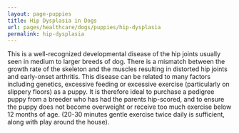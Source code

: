 ```yaml
---
layout: page-puppies
title: Hip Dysplasia in Dogs
url: pages/healthcare/dogs/puppies/hip-dysplasia
permalink: hip-dysplasia
---
```


This is a well-recognized developmental disease of the hip joints usually seen in medium to larger breeds of dog. There is a mismatch between the growth rate of the skeleton and the muscles resulting in distorted hip joints and early-onset arthritis. This disease can be related to many factors including genetics, excessive feeding or excessive exercise (particularly on slippery floors) as a puppy. It is therefore ideal to purchase a pedigree puppy from a breeder who has had the parents hip-scored, and to ensure the puppy does not become overweight or receive too much exercise below 12 months of age. (20-30 minutes gentle exercise twice daily is sufficient, along with play around the house).
